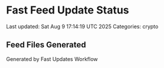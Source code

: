 # Fast Feed Update Status
Last updated: Sat Aug  9 17:14:19 UTC 2025
Categories: crypto

## Feed Files Generated

Generated by Fast Updates Workflow
